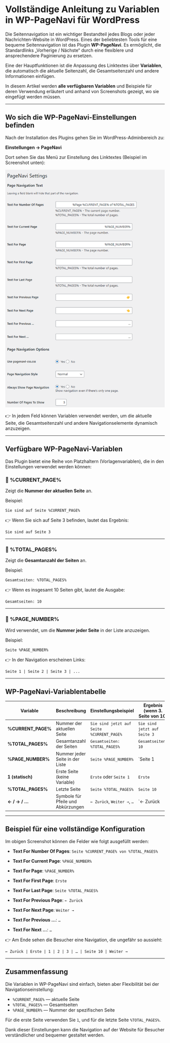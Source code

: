 # Vollständige Anleitung zu Variablen in WP-PageNavi für WordPress

Die Seitennavigation ist ein wichtiger Bestandteil jedes Blogs oder jeder Nachrichten-Website in WordPress. Eines der beliebtesten Tools für eine bequeme Seitennavigation ist das Plugin **WP-PageNavi**. Es ermöglicht, die Standardlinks „Vorherige / Nächste“ durch eine flexiblere und ansprechendere Paginierung zu ersetzen.

Eine der Hauptfunktionen ist die Anpassung des Linktextes über **Variablen**, die automatisch die aktuelle Seitenzahl, die Gesamtseitenzahl und andere Informationen einfügen.

In diesem Artikel werden **alle verfügbaren Variablen** und Beispiele für deren Verwendung erläutert und anhand von Screenshots gezeigt, wo sie eingefügt werden müssen.

---

## Wo sich die WP-PageNavi-Einstellungen befinden

Nach der Installation des Plugins gehen Sie im WordPress-Adminbereich zu:

**Einstellungen → PageNavi**

Dort sehen Sie das Menü zur Einstellung des Linktextes (Beispiel im Screenshot unten):

![WP-PageNavi-Einstellungen in WordPress](https://raw.githubusercontent.com/hypo69/1001-python-ru/master/ru/assets/wordpress-pagenavi-guide/a34df3db-dcb3-4815-ac1c-a73c693fce39.png)

👉 In jedem Feld können Variablen verwendet werden, um die aktuelle Seite, die Gesamtseitenzahl und andere Navigationselemente dynamisch anzuzeigen.

---

## Verfügbare WP-PageNavi-Variablen

Das Plugin bietet eine Reihe von Platzhaltern (Vorlagenvariablen), die in den Einstellungen verwendet werden können:

### 🔹 %CURRENT_PAGE%
Zeigt die **Nummer der aktuellen Seite** an.

Beispiel:
```
Sie sind auf Seite %CURRENT_PAGE%
```
👉 Wenn Sie sich auf Seite 3 befinden, lautet das Ergebnis:
```
Sie sind auf Seite 3
```

---

### 🔹 %TOTAL_PAGES%
Zeigt die **Gesamtanzahl der Seiten** an.

Beispiel:
```
Gesamtseiten: %TOTAL_PAGES%
```
👉 Wenn es insgesamt 10 Seiten gibt, lautet die Ausgabe:
```
Gesamtseiten: 10
```

---

### 🔹 %PAGE_NUMBER%
Wird verwendet, um die **Nummer jeder Seite** in der Liste anzuzeigen.

Beispiel:
```
Seite %PAGE_NUMBER%
```
👉 In der Navigation erscheinen Links:
```
Seite 1 | Seite 2 | Seite 3 | ...
```

---

## WP-PageNavi-Variablentabelle

| Variable          | Beschreibung                          | Einstellungsbeispiel                | Ergebnis (wenn 3. Seite von 10)      |
|-------------------|---------------------------------------|-------------------------------------|--------------------------------------|
| **%CURRENT_PAGE%** | Nummer der aktuellen Seite            | `Sie sind jetzt auf Seite %CURRENT_PAGE%` | `Sie sind jetzt auf Seite 3`         |
| **%TOTAL_PAGES%**  | Gesamtanzahl der Seiten               | `Gesamtseiten: %TOTAL_PAGES%`       | `Gesamtseiten: 10`                   |
| **%PAGE_NUMBER%**  | Nummer jeder Seite in der Liste       | `Seite %PAGE_NUMBER%`               | `Seite 1 | Seite 2 | Seite 3 …`      |
| **1 (statisch)**   | Erste Seite (keine Variable)          | `Erste` oder `Seite 1`              | `Erste`                              |
| **%TOTAL_PAGES%**  | Letzte Seite                          | `Seite %TOTAL_PAGES%`               | `Seite 10`                           |
| **← / → / …**      | Symbole für Pfeile und Abkürzungen    | `← Zurück`, `Weiter →`, `…`         | `← Zurück | 1 | 2 | 3 | … | 10 | Weiter →` |

---

## Beispiel für eine vollständige Konfiguration

Im obigen Screenshot können die Felder wie folgt ausgefüllt werden:

- **Text For Number Of Pages**:
  `Seite %CURRENT_PAGE% von %TOTAL_PAGES%`

- **Text For Current Page**:
  `%PAGE_NUMBER%`

- **Text For Page**:
  `%PAGE_NUMBER%`

- **Text For First Page**:
  `Erste`

- **Text For Last Page**:
  `Seite %TOTAL_PAGES%`

- **Text For Previous Page**:
  `← Zurück`

- **Text For Next Page**:
  `Weiter →`

- **Text For Previous …**:
  `…`

- **Text For Next …**:
  `…`

👉 Am Ende sehen die Besucher eine Navigation, die ungefähr so aussieht:
```
← Zurück | Erste | 1 | 2 | 3 | … | Seite 10 | Weiter →
```

---

## Zusammenfassung

Die Variablen in WP-PageNavi sind einfach, bieten aber Flexibilität bei der Navigationseinstellung:

- `%CURRENT_PAGE%` — aktuelle Seite
- `%TOTAL_PAGES%` — Gesamtseiten
- `%PAGE_NUMBER%` — Nummer der spezifischen Seite

Für die erste Seite verwenden Sie `1`, und für die letzte Seite `%TOTAL_PAGES%`.

Dank dieser Einstellungen kann die Navigation auf der Website für Besucher verständlicher und bequemer gestaltet werden.
